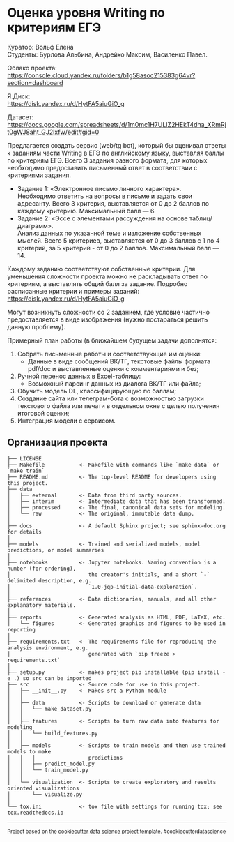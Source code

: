 # Оценка уровня Writing по критериям ЕГЭ

 Куратор: Вольф Елена  
 Студенты: Бурлова Альбина, Андрейко Максим, Василенко Павел.

 Облако проекта:  
 https://console.cloud.yandex.ru/folders/b1g58asoc215383g64vr?section=dashboard

 Я.Диск:  
 https://disk.yandex.ru/d/HytFA5aiuGiO_g

 Датасет:  
 https://docs.google.com/spreadsheets/d/1m0mc1H7ULIZ2HEkT4dha_XRmRjt0gWJ8aht_GJ2lxfw/edit#gid=0

 Предлагается создать сервис (web/tg bot), который бы оценивал ответы к заданиям части Writing в ЕГЭ по английскому языку, выставляя баллы по критериям ЕГЭ. Всего 3 задания разного формата, для которых необходимо предоставить письменный ответ в соответствии с критериями задания. 

- Задание 1: «Электронное письмо личного характера».  
Необходимо ответить на вопросы в письме и задать свои адресанту. Всего 3 критерия, выставляется от 0 до 2 баллов по каждому критерию. Максимальный балл — 6.
- Задание 2: «Эссе с элементами рассуждения на основе таблиц/диаграмм».  
Анализ данных по указанной теме и изложение собственных мыслей. Всего 5 критериев, выставляется от 0 до 3 баллов с 1 по 4 критерий, за 5 критерий - от 0 до 2 баллов. Максимальный балл — 14. 

 Каждому заданию соответствуют собственные критерии. Для уменьшения сложности проекта можно не раскладывать ответ по критериям, а выставлять общий балл за задание.
Подробно расписанные критерии и примеры заданий: https://disk.yandex.ru/d/HytFA5aiuGiO_g

 Могут возникнуть сложности со 2 заданием, где условие частично предоставляется в виде изображения (нужно постараться решить данную проблему).
 
 Примерный план работы (в ближайшем будущем задачи дополнятся:
1) Собрать письменные работы и соответствующие им оценки:  
   - Данные в виде сообщений ВК/ТГ, текстовые файлы формата pdf/doc и выставленные оценки с комментариями и без;   
2) Ручной перенос данных в Excel-таблицу:  
   - Возможный парсинг данных из диалога ВК/ТГ или файла;  
4) Обучить модель DL, классифицирующую по баллам;  
5) Создание сайта или телеграм-бота с возможностью загрузки текстового файла или печати в отдельном окне с целью получения итоговой оценки;  
6) Интеграция модели с сервисом.



Организация проекта
------------

    ├── LICENSE
    ├── Makefile           <- Makefile with commands like `make data` or `make train`
    ├── README.md          <- The top-level README for developers using this project.
    ├── data
    │   ├── external       <- Data from third party sources.
    │   ├── interim        <- Intermediate data that has been transformed.
    │   ├── processed      <- The final, canonical data sets for modeling.
    │   └── raw            <- The original, immutable data dump.
    │
    ├── docs               <- A default Sphinx project; see sphinx-doc.org for details
    │
    ├── models             <- Trained and serialized models, model predictions, or model summaries
    │
    ├── notebooks          <- Jupyter notebooks. Naming convention is a number (for ordering),
    │                         the creator's initials, and a short `-` delimited description, e.g.
    │                         `1.0-jqp-initial-data-exploration`.
    │
    ├── references         <- Data dictionaries, manuals, and all other explanatory materials.
    │
    ├── reports            <- Generated analysis as HTML, PDF, LaTeX, etc.
    │   └── figures        <- Generated graphics and figures to be used in reporting
    │
    ├── requirements.txt   <- The requirements file for reproducing the analysis environment, e.g.
    │                         generated with `pip freeze > requirements.txt`
    │
    ├── setup.py           <- makes project pip installable (pip install -e .) so src can be imported
    ├── src                <- Source code for use in this project.
    │   ├── __init__.py    <- Makes src a Python module
    │   │
    │   ├── data           <- Scripts to download or generate data
    │   │   └── make_dataset.py
    │   │
    │   ├── features       <- Scripts to turn raw data into features for modeling
    │   │   └── build_features.py
    │   │
    │   ├── models         <- Scripts to train models and then use trained models to make
    │   │   │                 predictions
    │   │   ├── predict_model.py
    │   │   └── train_model.py
    │   │
    │   └── visualization  <- Scripts to create exploratory and results oriented visualizations
    │       └── visualize.py
    │
    └── tox.ini            <- tox file with settings for running tox; see tox.readthedocs.io


--------

<p><small>Project based on the <a target="_blank" href="https://drivendata.github.io/cookiecutter-data-science/">cookiecutter data science project template</a>. #cookiecutterdatascience</small></p>
